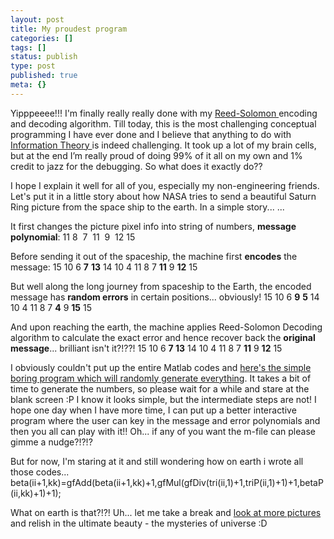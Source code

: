 ```yaml
---
layout: post
title: My proudest program
categories: []
tags: []
status: publish
type: post
published: true
meta: {}
---
```

Yipppeeee!!! I'm finally really really done with my [Reed-Solomon ](http://www.4i2i.com/reed_solomon_codes.htm)encoding and decoding algorithm. Till today, this is the most challenging conceptual programming I have ever done and I believe that anything to do with [Information Theory ](http://en.wikipedia.org/wiki/Information_theory)is indeed challenging. It took up a lot of my brain cells, but at the end I’m really proud of doing 99% of it all on my own and 1% credit to jazz for the debugging. So what does it exactly do??

I hope I explain it well for all of you, especially my non-engineering friends. Let's put it in a little story about how NASA tries to send a beautiful Saturn Ring picture from the space ship to the earth. In a simple story... ...

It first changes the picture pixel info into string of numbers, **message polynomial**: 11 8  7  11  9  12 15

Before sending it out of the spaceship, the machine first **encodes** the message: 15 10 6 **7** **13** 14 10 4 11 8 7 **11** 9 **12** 15

But well along the long journey from spaceship to the Earth, the encoded message has **random errors** in certain positions... obviously! 15 10 6 **9** **5** 14 10 4 11 8 7 **4** 9 **15** 15

And upon reaching the earth, the machine applies Reed-Solomon Decoding algorithm to calculate the exact error and hence recover back the **original message**... brilliant isn't it?!??! 15 10 6 **7 13** 14 10 4 11 8 7 **11** 9 **12** 15

I obviously couldn't put up the entire Matlab codes and [here's the simple boring program which will randomly generate everything](/files/code.zip). It takes a bit of time to generate the numbers, so please wait for a while and stare at the blank screen :P I know it looks simple, but the intermediate steps are not! I hope one day when I have more time, I can put up a better interactive program where the user can key in the message and error polynomials and then you all can play with it!! Oh... if any of you want the m-file can please gimme a nudge?!?!?

But for now, I'm staring at it and still wondering how on earth i wrote all those codes... beta(ii+1,kk)=gfAdd(beta(ii+1,kk)+1,gfMul(gfDiv(tri(ii,1)+1,triP(ii,1)+1)+1,betaP(ii,kk)+1)+1);

What on earth is that?!?! Uh... let me take a break and [look at more pictures ](http://antwrp.gsfc.nasa.gov/apod/lib/aptree.html)and relish in the ultimate beauty - the mysteries of universe :D
